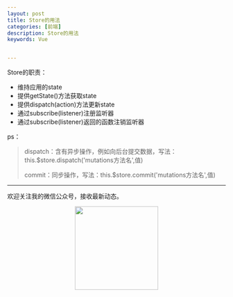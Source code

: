 ```yaml
---
layout: post
title: Store的用法
categories: [前端]
description: Store的用法
keywords: Vue


---
```


Store的职责：

* 维持应用的state
* 提供getState()方法获取state
* 提供dispatch(action)方法更新state
* 通过subscribe(listener)注册监听器
* 通过subscribe(listener)返回的函数注销监听器


ps：

> dispatch：含有异步操作，例如向后台提交数据，写法： this.$store.dispatch('mutations方法名',值)
>
> commit：同步操作，写法：this.$store.commit('mutations方法名',值)


---
欢迎关注我的微信公众号，接收最新动态。

<div align="center"><img width="192px" height="192px" src="https://i.postimg.cc/pdykktnS/weichat.jpg"/></div>